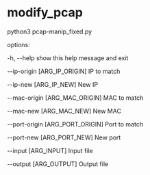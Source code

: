# modify_pcap 
python3 pcap-manip_fixed.py 

options:

  -h, --help            show this help message and exit

  --ip-origin [ARG_IP_ORIGIN]   IP to match

  --ip-new [ARG_IP_NEW]
                        New IP

  --mac-origin [ARG_MAC_ORIGIN]
                        MAC to match

  --mac-new [ARG_MAC_NEW]
                        New MAC

  --port-origin [ARG_PORT_ORIGIN]
                        Port to match

  --port-new [ARG_PORT_NEW]
                        New port

  --input [ARG_INPUT]   Input file

  --output [ARG_OUTPUT]
                        Output file
